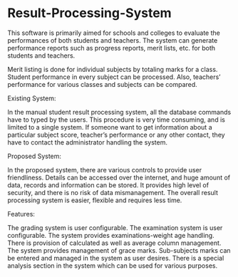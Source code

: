 # Result-Processing-System
This software is primarily aimed for schools and colleges to evaluate the performances of both students and teachers. The system can generate performance reports such as progress reports, merit lists, etc. for both students and teachers.

Merit listing is done for individual subjects by totaling marks for a class. Student performance in every subject can be processed. Also, teachers’ performance for various classes and subjects can be compared.

Existing System:

In the manual student result processing system, all the database commands have to typed by the users. This procedure is very time consuming, and is limited to a single system. If someone want to get information about a particular subject score, teacher’s performance or any other contact, they have to contact the administrator handling the system.

Proposed System:

In the proposed system, there are various controls to provide user friendliness. Details can be accessed over the internet, and huge amount of data, records and information can be stored. It provides high level of security, and there is no risk of data mismanagement.  The overall result processing system is easier, flexible and requires less time.

Features:

The grading system is user configurable.
The examination system is user configurable.
The system provides examinations-weight age handling.
There is provision of calculated as well as average column management.
The system provides management of grace marks.
Sub-subjects marks can be entered and managed in the system as user desires.
There is a special analysis section in the system which can be used for various purposes.

